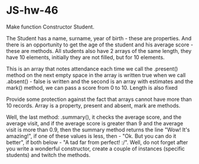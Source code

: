 # JS-hw-46

Make function Constructor Student.

The Student has a name, surname, year of birth - these are properties.
And there is an opportunity to get the age of the student and his average score - these are methods.
All students also have 2 arrays of the same length, they have 10 elements, initially they are not filled, but for 10 elements.

This is an array that notes attendance each time we call the .present() method
on the next empty space in the array is written true when we call
.absent() - false is written and the second is an array with estimates and the mark() method,
we can pass a score from 0 to 10. Length is also fixed

Provide some protection against the fact that arrays cannot have more than 10 records.
Array is a property, present and absent, mark are methods.

Well, the last method: .summary(), it checks the average score, and the average visit,
and if the average score is greater than 9 and the average visit is more than 0.9,
then the summary method returns the line "Wow! It's amazing!", if one of these values is less,
then - "Ok. But you can do it better", if both below - "A tad far from perfect! :/".
Well, do not forget after you write a wonderful constructor,
create a couple of instances (specific students) and twitch the methods.